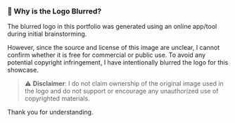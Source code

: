 ### 📛 Why is the Logo Blurred?

The blurred logo in this portfolio was generated using an online app/tool during initial brainstorming. 

However, since the source and license of this image are unclear, I cannot confirm whether it is free for commercial or public use. To avoid any potential copyright infringement, I have intentionally blurred the logo for this showcase.

> ⚠️ **Disclaimer**: I do not claim ownership of the original image used in the logo and do not support or encourage any unauthorized use of copyrighted materials.

Thank you for understanding.
